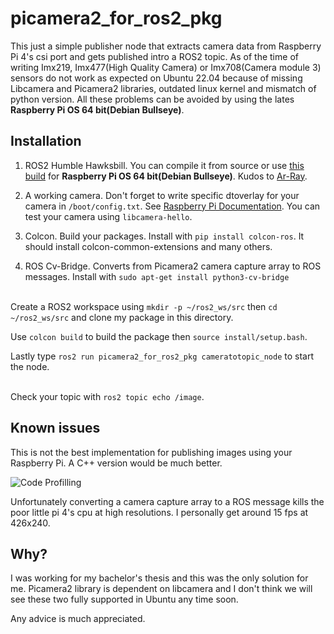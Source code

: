 # picamera2_for_ros2_pkg

This just a simple publisher node that extracts camera data from Raspberry Pi 4's csi port and gets published intro a ROS2 topic. As of the time of writing Imx219, Imx477(High Quality Camera) or Imx708(Camera module 3) sensors do not work as expected on Ubuntu 22.04 because of missing Libcamera and Picamera2 libraries, outdated linux kernel and mismatch of python version. All these problems can be avoided by using the lates **Raspberry Pi OS 64 bit(Debian Bullseye)**.

## Installation  
1. ROS2 Humble Hawksbill. You can compile it from source or use [this build](https://github.com/Ar-Ray-code/rpi-bullseye-ros2) for **Raspberry Pi OS 64 bit(Debian Bullseye)**. Kudos to [Ar-Ray](https://github.com/Ar-Ray-code).

2. A working camera. Don't forget to write specific dtoverlay for your camera in `/boot/config.txt`. See [Raspberry Pi Documentation](https://www.raspberrypi.com/documentation/computers/camera_software.html). You can test your camera using `libcamera-hello`.

3. Colcon. Build your packages. Install with `pip install colcon-ros`. It should install colcon-common-extensions and many others.

4. ROS Cv-Bridge. Converts from Picamera2 camera capture array to ROS messages. Install with `sudo apt-get install python3-cv-bridge`<br><br>

Create a ROS2 workspace using `mkdir -p ~/ros2_ws/src` then `cd ~/ros2_ws/src` and clone my package in this directory.<br>

Use `colcon build` to build the package then `source install/setup.bash`.<br>

Lastly type `ros2 run picamera2_for_ros2_pkg cameratotopic_node` to start the node.<br><br>

Check your topic with `ros2 topic echo /image`.

## Known issues
This is not the best implementation for publishing images using your Raspberry Pi. A C++ version would be much better.

![Code Profilling](https://i.imgur.com/9EpRxKa.png)

Unfortunately converting a camera capture array to a ROS message kills the poor little pi 4's cpu at high resolutions. I personally get around 15 fps at 426x240.

## Why?

I was working for my bachelor's thesis and this was the only solution for me. Picamera2 library is dependent on libcamera and I don't think we will see these two fully supported in Ubuntu any time soon.<br>

Any advice is much appreciated.



